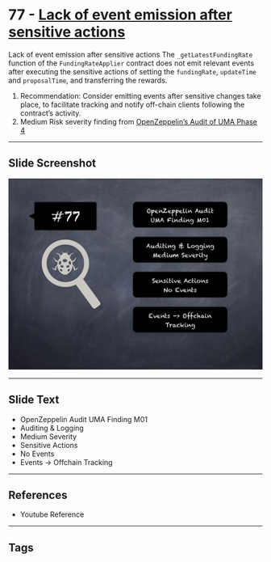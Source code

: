 
# 77 - [Lack of event emission after sensitive actions](./Lack%20of%20event%20emission%20after%20sensitive%20actions.md)

Lack of event emission after sensitive actions The `_getLatestFundingRate` function of the `FundingRateApplier` contract does not emit relevant events after executing the sensitive actions of setting the `fundingRate`, `updateTime` and `proposalTime`, and transferring the rewards.

1. Recommendation: Consider emitting events after sensitive changes take place, to facilitate tracking and notify off-chain clients following the contract’s activity.
2. Medium Risk severity finding from [OpenZeppelin’s Audit of UMA Phase 4](https://blog.openzeppelin.com/uma-audit-phase-4/)
___
## Slide Screenshot
![077.png](../../images/7.%20Audit%20Findings%20101/077.png)
___
## Slide Text
- OpenZeppelin Audit UMA Finding M01
- Auditing & Logging
- Medium Severity
- Sensitive Actions
- No Events
- Events -> Offchain Tracking
___
## References
- Youtube Reference
___
## Tags
